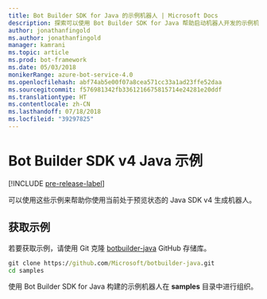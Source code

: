 ```yaml
---
title: Bot Builder SDK for Java 的示例机器人 | Microsoft Docs
description: 探索可以使用 Bot Builder SDK for Java 帮助启动机器人开发的示例机器人。
author: jonathanfingold
ms.author: jonathanfingold
manager: kamrani
ms.topic: article
ms.prod: bot-framework
ms.date: 05/03/2018
monikerRange: azure-bot-service-4.0
ms.openlocfilehash: abf74ab5e00f07a8cea571cc33a1ad23ffe52daa
ms.sourcegitcommit: f576981342fb3361216675815714e24281e20ddf
ms.translationtype: HT
ms.contentlocale: zh-CN
ms.lasthandoff: 07/18/2018
ms.locfileid: "39297825"
---
```

# <a name="bot-builder-sdk-v4-java-samples"></a>Bot Builder SDK v4 Java 示例
[!INCLUDE [pre-release-label](../includes/pre-release-label.md)]

可以使用这些示例来帮助你使用当前处于预览状态的 Java SDK v4 生成机器人。

## <a name="get-the-samples"></a>获取示例
若要获取示例，请使用 Git 克隆 [botbuilder-java](https://github.com/Microsoft/botbuilder-java) GitHub 存储库。

```cmd
git clone https://github.com/Microsoft/botbuilder-java.git
cd samples
```
使用 Bot Builder SDK for Java 构建的示例机器人在 **samples** 目录中进行组织。
